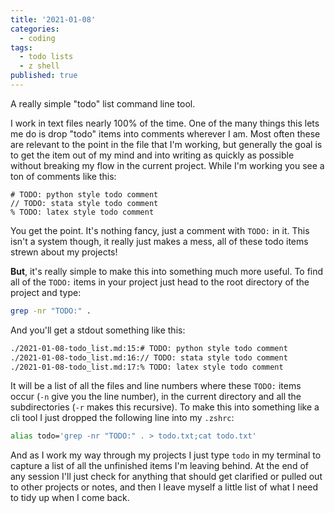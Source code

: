 ```yaml
---
title: '2021-01-08'
categories:
  - coding
tags:
  - todo lists
  - z shell 
published: true
---
```


A really simple "todo" list command line tool.

I work in text files nearly 100% of the time. One of the many things this lets
me do is drop "todo" items into comments wherever I am. Most often these are
relevant to the point in the file that I'm working, but generally the goal is
to get the item out of my mind and into writing as quickly as possible without
breaking my flow in the current project. While I'm working you see a ton of
comments like this:

```
# TODO: python style todo comment
// TODO: stata style todo comment 
% TODO: latex style todo comment 
```

You get the point. It's nothing fancy, just a comment with `TODO:` in it. This
isn't a system though, it really just makes a mess, all of these todo items
strewn about my projects! 

__But__, it's really simple to make this into something much more useful. To
find all of the `TODO:` items in your project just head to the root directory
of the project and type:

```bash
grep -nr "TODO:" .  
```   

And you'll get a stdout something like this:

```bash
./2021-01-08-todo_list.md:15:# TODO: python style todo comment
./2021-01-08-todo_list.md:16:// TODO: stata style todo comment 
./2021-01-08-todo_list.md:17:% TODO: latex style todo comment 
```

It will be a list of all the files and line numbers where these `TODO:` items
occur (`-n` give you the line number), in the current directory and all the
subdirectories (`-r` makes this recursive). To make this into something like a
cli tool I just dropped the following line into my `.zshrc`:

```bash
alias todo='grep -nr "TODO:" . > todo.txt;cat todo.txt'
```

And as I work my way through my projects I just type `todo` in my terminal to
capture a list of all the unfinished items I'm leaving behind. At the end of
any session I'll just check for anything that should get clarified or pulled
out to other projects or notes, and then I leave myself a little list of what I
need to tidy up when I come back.

